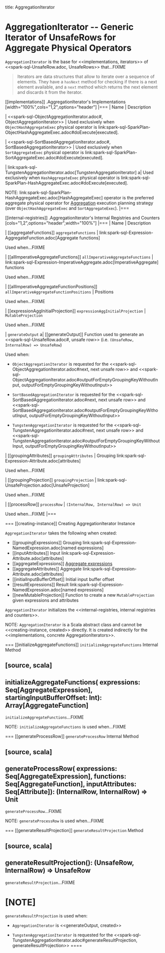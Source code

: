 title: AggregationIterator

# AggregationIterator -- Generic Iterator of UnsafeRows for Aggregate Physical Operators

`AggregationIterator` is the base for <<implementations, iterators>> of <<spark-sql-UnsafeRow.adoc, UnsafeRows>> that...FIXME

> Iterators are data structures that allow to iterate over a sequence of elements. They have a `hasNext` method for checking if there is a next element available, and a `next` method which returns the next element and discards it from the iterator.

[[implementations]]
.AggregationIterator's Implementations
[width="100%",cols="1,2",options="header"]
|===
| Name
| Description

| <<spark-sql-ObjectAggregationIterator.adoc#, ObjectAggregationIterator>>
| Used exclusively when `ObjectHashAggregateExec` physical operator is link:spark-sql-SparkPlan-ObjectHashAggregateExec.adoc#doExecute[executed].

| <<spark-sql-SortBasedAggregationIterator.adoc#, SortBasedAggregationIterator>>
| Used exclusively when `SortAggregateExec` physical operator is link:spark-sql-SparkPlan-SortAggregateExec.adoc#doExecute[executed].

| link:spark-sql-TungstenAggregationIterator.adoc[TungstenAggregationIterator]
a| Used exclusively when `HashAggregateExec` physical operator is link:spark-sql-SparkPlan-HashAggregateExec.adoc#doExecute[executed].

NOTE: link:spark-sql-SparkPlan-HashAggregateExec.adoc[HashAggregateExec] operator is the preferred aggregate physical operator for [Aggregation](execution-planning-strategies/Aggregation.md) execution planning strategy (over `ObjectHashAggregateExec` and `SortAggregateExec`).
|===

[[internal-registries]]
.AggregationIterator's Internal Registries and Counters
[cols="1,2",options="header",width="100%"]
|===
| Name
| Description

| [[aggregateFunctions]] `aggregateFunctions`
| link:spark-sql-Expression-AggregateFunction.adoc[Aggregate functions]

Used when...FIXME

| [[allImperativeAggregateFunctions]] `allImperativeAggregateFunctions`
| link:spark-sql-Expression-ImperativeAggregate.adoc[ImperativeAggregate] functions

Used when...FIXME

| [[allImperativeAggregateFunctionPositions]] `allImperativeAggregateFunctionPositions`
| Positions

Used when...FIXME

| [[expressionAggInitialProjection]] `expressionAggInitialProjection`
| `MutableProjection`

Used when...FIXME

| `generateOutput`
a| [[generateOutput]] Function used to generate an <<spark-sql-UnsafeRow.adoc#, unsafe row>> (i.e. `(UnsafeRow, InternalRow) => UnsafeRow`)

Used when:

* `ObjectAggregationIterator` is requested for the <<spark-sql-ObjectAggregationIterator.adoc#next, next unsafe row>> and <<spark-sql-ObjectAggregationIterator.adoc#outputForEmptyGroupingKeyWithoutInput, outputForEmptyGroupingKeyWithoutInput>>

* `SortBasedAggregationIterator` is requested for the <<spark-sql-SortBasedAggregationIterator.adoc#next, next unsafe row>> and <<spark-sql-SortBasedAggregationIterator.adoc#outputForEmptyGroupingKeyWithoutInput, outputForEmptyGroupingKeyWithoutInput>>

* `TungstenAggregationIterator` is requested for the <<spark-sql-TungstenAggregationIterator.adoc#next, next unsafe row>> and <<spark-sql-TungstenAggregationIterator.adoc#outputForEmptyGroupingKeyWithoutInput, outputForEmptyGroupingKeyWithoutInput>>

| [[groupingAttributes]] `groupingAttributes`
| Grouping link:spark-sql-Expression-Attribute.adoc[attributes]

Used when...FIXME

| [[groupingProjection]] `groupingProjection`
| link:spark-sql-UnsafeProjection.adoc[UnsafeProjection]

Used when...FIXME

| [[processRow]] `processRow`
| `(InternalRow, InternalRow) => Unit`

Used when...FIXME
|===

=== [[creating-instance]] Creating AggregationIterator Instance

`AggregationIterator` takes the following when created:

* [[groupingExpressions]] Grouping link:spark-sql-Expression-NamedExpression.adoc[named expressions]
* [[inputAttributes]] Input link:spark-sql-Expression-Attribute.adoc[attributes]
* [[aggregateExpressions]] [Aggregate expressions](expressions/AggregateExpression.md)
* [[aggregateAttributes]] Aggregate link:spark-sql-Expression-Attribute.adoc[attributes]
* [[initialInputBufferOffset]] Initial input buffer offset
* [[resultExpressions]] Result link:spark-sql-Expression-NamedExpression.adoc[named expressions]
* [[newMutableProjection]] Function to create a new `MutableProjection` given expressions and attributes

`AggregationIterator` initializes the <<internal-registries, internal registries and counters>>.

NOTE: `AggregationIterator` is a Scala abstract class and cannot be <<creating-instance, created>> directly. It is created indirectly for the <<implementations, concrete AggregationIterators>>.

=== [[initializeAggregateFunctions]] `initializeAggregateFunctions` Internal Method

[source, scala]
----
initializeAggregateFunctions(
  expressions: Seq[AggregateExpression],
  startingInputBufferOffset: Int): Array[AggregateFunction]
----

`initializeAggregateFunctions`...FIXME

NOTE: `initializeAggregateFunctions` is used when...FIXME

=== [[generateProcessRow]] `generateProcessRow` Internal Method

[source, scala]
----
generateProcessRow(
  expressions: Seq[AggregateExpression],
  functions: Seq[AggregateFunction],
  inputAttributes: Seq[Attribute]): (InternalRow, InternalRow) => Unit
----

`generateProcessRow`...FIXME

NOTE: `generateProcessRow` is used when...FIXME

=== [[generateResultProjection]] `generateResultProjection` Method

[source, scala]
----
generateResultProjection(): (UnsafeRow, InternalRow) => UnsafeRow
----

`generateResultProjection`...FIXME

[NOTE]
====
`generateResultProjection` is used when:

* `AggregationIterator` is <<generateOutput, created>>

* `TungstenAggregationIterator` is requested for the <<spark-sql-TungstenAggregationIterator.adoc#generateResultProjection, generateResultProjection>>
====
